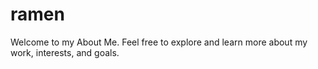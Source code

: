 # ramen
Welcome to my About Me. Feel free to explore and learn more about my work, interests, and goals.
